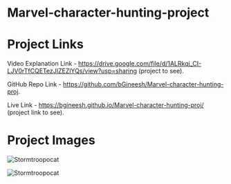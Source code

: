 # Marvel-character-hunting-project

# Project Links
Video Explanation Link - https://drive.google.com/file/d/1ALRkqj_CI-LJV0rTfCQETezJIZEZlYQs/view?usp=sharing (project to see).

GitHub Repo Link - https://github.com/bGineesh/Marvel-character-hunting-proj.

Live Link - https://bgineesh.github.io/Marvel-character-hunting-proj/ (project link to see).

# Project Images

![Stormtroopocat](https://octodex.github.com/images/stormtroopocat.jpg "The Home Page")

![Stormtroopocat](https://octodex.github.com/images/stormtroopocat.jpg "The Fav page")
